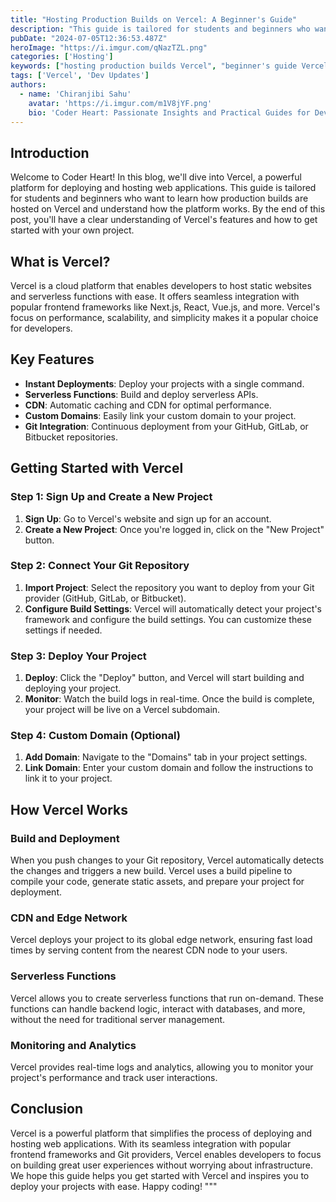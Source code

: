 ```yaml
---
title: "Hosting Production Builds on Vercel: A Beginner's Guide"
description: "This guide is tailored for students and beginners who want to learn how production builds are hosted on Vercel and understand how the platform works."
pubDate: "2024-07-05T12:36:53.487Z"
heroImage: "https://i.imgur.com/qNazTZL.png"
categories: ['Hosting']
keywords: ["hosting production builds Vercel", "beginner's guide Vercel", "Vercel deployment", "Vercel setup", "production deployment Vercel", "Vercel hosting tutorial", "Vercel best practices", "deploying applications Vercel", "web hosting Vercel", "Vercel for beginners"]
tags: ['Vercel', 'Dev Updates']
authors:
  - name: 'Chiranjibi Sahu'
    avatar: 'https://i.imgur.com/m1V8jYF.png'
    bio: 'Coder Heart: Passionate Insights and Practical Guides for Developers'
---
```


## Introduction

Welcome to Coder Heart! In this blog, we'll dive into Vercel, a powerful platform for deploying and hosting web applications. This guide is tailored for students and beginners who want to learn how production builds are hosted on Vercel and understand how the platform works. By the end of this post, you'll have a clear understanding of Vercel's features and how to get started with your own project.

## What is Vercel?

Vercel is a cloud platform that enables developers to host static websites and serverless functions with ease. It offers seamless integration with popular frontend frameworks like Next.js, React, Vue.js, and more. Vercel's focus on performance, scalability, and simplicity makes it a popular choice for developers.

## Key Features

- **Instant Deployments**: Deploy your projects with a single command.
- **Serverless Functions**: Build and deploy serverless APIs.
- **CDN**: Automatic caching and CDN for optimal performance.
- **Custom Domains**: Easily link your custom domain to your project.
- **Git Integration**: Continuous deployment from your GitHub, GitLab, or Bitbucket repositories.

## Getting Started with Vercel

### Step 1: Sign Up and Create a New Project

1. **Sign Up**: Go to Vercel's website and sign up for an account.
2. **Create a New Project**: Once you're logged in, click on the "New Project" button.


### Step 2: Connect Your Git Repository

1. **Import Project**: Select the repository you want to deploy from your Git provider (GitHub, GitLab, or Bitbucket).
2. **Configure Build Settings**: Vercel will automatically detect your project's framework and configure the build settings. You can customize these settings if needed.


### Step 3: Deploy Your Project

1. **Deploy**: Click the "Deploy" button, and Vercel will start building and deploying your project.
2. **Monitor**: Watch the build logs in real-time. Once the build is complete, your project will be live on a Vercel subdomain.


### Step 4: Custom Domain (Optional)

1. **Add Domain**: Navigate to the "Domains" tab in your project settings.
2. **Link Domain**: Enter your custom domain and follow the instructions to link it to your project.

## How Vercel Works

### Build and Deployment

When you push changes to your Git repository, Vercel automatically detects the changes and triggers a new build. Vercel uses a build pipeline to compile your code, generate static assets, and prepare your project for deployment.

### CDN and Edge Network

Vercel deploys your project to its global edge network, ensuring fast load times by serving content from the nearest CDN node to your users.

### Serverless Functions

Vercel allows you to create serverless functions that run on-demand. These functions can handle backend logic, interact with databases, and more, without the need for traditional server management.

### Monitoring and Analytics

Vercel provides real-time logs and analytics, allowing you to monitor your project's performance and track user interactions.

## Conclusion

Vercel is a powerful platform that simplifies the process of deploying and hosting web applications. With its seamless integration with popular frontend frameworks and Git providers, Vercel enables developers to focus on building great user experiences without worrying about infrastructure. We hope this guide helps you get started with Vercel and inspires you to deploy your projects with ease. Happy coding!
"""
